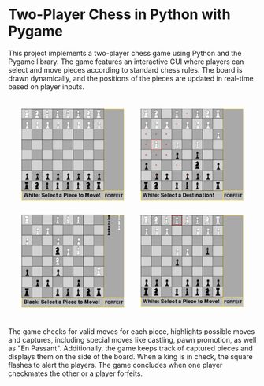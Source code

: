 # Two-Player Chess in Python with Pygame

This project implements a two-player chess game using Python and the Pygame library. The game features an interactive GUI where players can select and move pieces according to standard chess rules. The board is drawn dynamically, and the positions of the pieces are updated in real-time based on player inputs. 


<table style="border-collapse: separate; border-spacing: 20px;">
    <tr>
        <td><img src="images/Screenshot1.png" alt="Screenshot 1" width="350"/></td>
        <td><img src="images/Screenshot2.png" alt="Screenshot 2" width="350"/></td>
    </tr>
    <tr>
        <td><img src="images/Screenshot3.png" alt="Screenshot 3" width="350"/></td>
        <td><img src="images/Screenshot4.png" alt="Screenshot 4" width="350"/></td>
    </tr>
</table>

The game checks for valid moves for each piece, highlights possible moves and captures, including special moves like castling, pawn promotion, as well as "En Passant". Additionally, the game keeps track of captured pieces and displays them on the side of the board. When a king is in check, the square flashes to alert the players. The game concludes when one player checkmates the other or a player forfeits.
 

